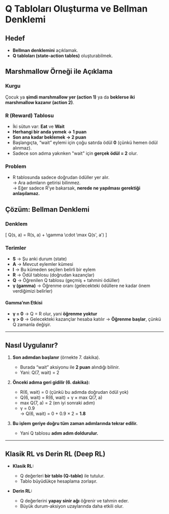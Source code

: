 # Q Tabloları Oluşturma ve Bellman Denklemi

## Hedef
- **Bellman denklemini** açıklamak.
- **Q tabloları (state-action tables)** oluşturabilmek.

## Marshmallow Örneği ile Açıklama

### Kurgu
Çocuk ya **şimdi marshmallow yer (action 1)** ya da **beklerse iki marshmallow kazanır (action 2)**.

### R (Reward) Tablosu
- İki sütun var: **Eat** ve **Wait**
- **Herhangi bir anda yemek → 1 puan**
- **Son ana kadar beklemek → 2 puan**
- Başlangıçta, “wait” eylemi için çoğu satırda ödül **0** (çünkü hemen ödül alınmaz).
- Sadece son adıma yakınken "wait" için **gerçek ödül = 2** olur.

### Problem
- R tablosunda sadece doğrudan ödüller yer alır.  
  → Ara adımların getirisi bilinmez.  
  → Eğer sadece R’ye bakarsak, **nerede ne yapılması gerektiği anlaşılamaz.**


## Çözüm: Bellman Denklemi

### Denklem
\[
Q(s, a) = R(s, a) + \gamma \cdot \max Q(s', a')
\]

### Terimler
- **S** → Şu anki durum (state)
- **A** → Mevcut eylemler kümesi
- **I** → Bu kümeden seçilen belirli bir eylem
- **R** → Ödül tablosu (doğrudan kazançlar)
- **Q** → Öğrenilen Q tablosu (geçmiş + tahmini ödüller)
- **γ (gamma)** → Öğrenme oranı (gelecekteki ödüllere ne kadar önem verdiğimizi belirler)

#### Gamma’nın Etkisi
- **γ = 0** → Q = R olur, yani **öğrenme yoktur**
- **γ > 0** → Gelecekteki kazançlar hesaba katılır → **Öğrenme başlar**, çünkü Q zamanla değişir.

---

## Nasıl Uygulanır?

1. **Son adımdan başlanır** (örnekte 7. dakika).
   - Burada “wait” aksiyonu ile **2 puan** alındığı bilinir.
   - Yani: Q(7, wait) = 2

2. **Önceki adıma geri gidilir (6. dakika):**
   - R(6, wait) = 0 (çünkü bu adımda doğrudan ödül yok)
   - Q(6, wait) = R(6, wait) + γ × max Q(7, a)
   - max Q(7, a) = 2 (en iyi sonraki adım)
   - γ = 0.9  
     → Q(6, wait) = 0 + 0.9 × 2 = **1.8**

3. **Bu işlem geriye doğru tüm zaman adımlarında tekrar edilir.**
   - Yani Q tablosu **adım adım doldurulur.**

---

## Klasik RL vs Derin RL (Deep RL)

- **Klasik RL:**  
  - Q değerleri **bir tablo (Q-table)** ile tutulur.  
  - Tablo büyüdükçe hesaplama zorlaşır.

- **Derin RL:**  
  - Q değerlerini **yapay sinir ağı** öğrenir ve tahmin eder.  
  - Büyük durum-aksiyon uzaylarında daha etkili olur.
